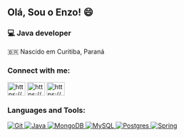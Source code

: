 ## Olá, Sou o Enzo! 😄


### 💻 Java developer
🇧🇷 Nascido em Curitiba, Paraná

<h3 align="left">Connect with me:</h3>
<p align="left">
<a href="https://www.linkedin.com/in/enzo-falvo-b681291a2" target="blank"><img align="center" src="https://cdn.jsdelivr.net/npm/simple-icons@3.0.1/icons/linkedin.svg" alt="https://www.linkedin.com/in/enzo-falvo-b681291a2" height="30" width="40" /></a>
<a href="https://www.facebook.com/enzo.falvo.9/" target="blank"><img align="center" src="https://cdn.jsdelivr.net/npm/simple-icons@3.0.1/icons/facebook.svg" alt="https://www.facebook.com/enzo.falvo.9/" height="30" width="40" /></a>
<a href="https://www.instagram.com/enzowf/?hl=pt-br" target="blank"><img align="center" src="https://cdn.jsdelivr.net/npm/simple-icons@3.0.1/icons/instagram.svg" alt="https://www.instagram.com/enzowf/?hl=pt-br" height="30" width="40" /></a>
</p>

<h3 align="left">Languages and Tools:</h3>
<p align="left"> <a href="https://git-scm.com/" target="_blank"> <img alt="Git" src="https://img.shields.io/badge/git%20-%23F05033.svg?&style=for-the-badge&logo=git&logoColor=white"/> </a> <a href="https://www.java.com" target="_blank"> <img alt="Java" src="https://img.shields.io/badge/java-%23ED8B00.svg?&style=for-the-badge&logo=java&logoColor=white"/> </a> <a href="https://www.mongodb.com/" target="_blank"> <img alt="MongoDB" src ="https://img.shields.io/badge/MongoDB-%234ea94b.svg?&style=for-the-badge&logo=mongodb&logoColor=white"/> </a> <a href="https://www.mysql.com/" target="_blank"> <img alt="MySQL" src="https://img.shields.io/badge/mysql-%2300f.svg?&style=for-the-badge&logo=mysql&logoColor=white"/> </a> <a href="https://www.postgresql.org" target="_blank"> <img alt="Postgres" src ="https://img.shields.io/badge/postgres-%23316192.svg?&style=for-the-badge&logo=postgresql&logoColor=white"/> </a> <a href="" target="_blank"> <img alt="Spring" src="https://img.shields.io/badge/spring%20-%236DB33F.svg?&style=for-the-badge&logo=spring&logoColor=white"/> </a> </p>


<!--
**enzofalvo/enzofalvo** is a ✨ _special_ ✨ repository because its `README.md` (this file) appears on your GitHub profile.

Here are some ideas to get you started:

- 🔭 I’m currently working on ...
- 🌱 I’m currently learning ...
- 👯 I’m looking to collaborate on ...
- 🤔 I’m looking for help with ...
- 💬 Ask me about ...
- 📫 How to reach me: ...
- 😄 Pronouns: ...
- ⚡ Fun fact: ...
-->
